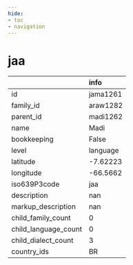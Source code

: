 ```yaml
---
hide:
- toc
- navigation
---
```

# jaa
|                      | info     |
|:---------------------|:---------|
| id                   | jama1261 |
| family_id            | araw1282 |
| parent_id            | madi1262 |
| name                 | Madi     |
| bookkeeping          | False    |
| level                | language |
| latitude             | -7.62223 |
| longitude            | -66.5662 |
| iso639P3code         | jaa      |
| description          | nan      |
| markup_description   | nan      |
| child_family_count   | 0        |
| child_language_count | 0        |
| child_dialect_count  | 3        |
| country_ids          | BR       |